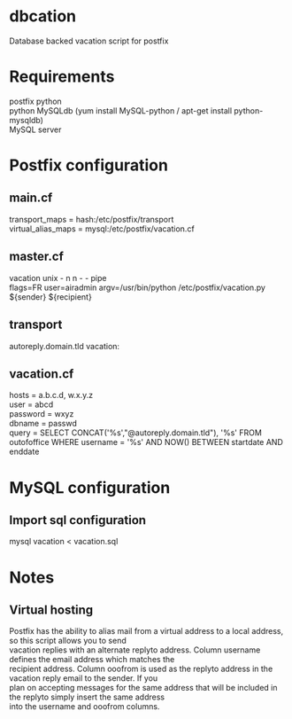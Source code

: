 dbcation
========

Database backed vacation script for postfix

Requirements
=================================================================
postfix
python  
python MySQLdb (yum install MySQL-python / apt-get install python-mysqldb)  
MySQL server


Postfix configuration
=================================================================
main.cf
-----------------------------------------------------------------

transport_maps = hash:/etc/postfix/transport  
virtual_alias_maps = mysql:/etc/postfix/vacation.cf  


master.cf
-----------------------------------------------------------------
 
vacation   unix  -       n       n       -       -       pipe  
flags=FR user=airadmin argv=/usr/bin/python /etc/postfix/vacation.py ${sender} ${recipient}
 

transport
-----------------------------------------------------------------

autoreply.domain.tld  vacation:


vacation.cf
-----------------------------------------------------------------

hosts = a.b.c.d, w.x.y.z  
user = abcd  
password = wxyz  
dbname = passwd  
query = SELECT CONCAT('%s',"@autoreply.domain.tld"), '%s' FROM outofoffice WHERE username = '%s' AND NOW() BETWEEN startdate AND enddate


MySQL configuration
=================================================================
Import sql configuration
-----------------------------------------------------------------

mysql vacation < vacation.sql


Notes
=================================================================
Virtual hosting
-----------------------------------------------------------------

Postfix has the ability to alias mail from a virtual address to a local address, so this script allows you to send  
vacation replies with an alternate replyto address.  Column username defines the email address which matches the  
recipient address.  Column ooofrom is used as the replyto address in the vacation reply email to the sender.  If you  
plan on accepting messages for the same address that will be included in the replyto simply insert the same address  
into the username and ooofrom columns.



